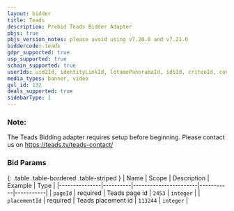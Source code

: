 ```yaml
---
layout: bidder
title: Teads
description: Prebid Teads Bidder Adapter
pbjs: true
pbjs_version_notes: please avoid using v7.20.0 and v7.21.0
biddercode: teads
gdpr_supported: true
usp_supported: true
schain_supported: true
userIds: uid2Id, identityLinkId, lotamePanoramaId, id5Id, criteoId, connectId, quantcastId, publinkId, sharedId, merkleId, kinessoId
media_types: banner, video
gvl_id: 132
deals_supported: true
sidebarType: 1
---
```


### Note:

The Teads Bidding adapter requires setup before beginning. Please contact us on https://teads.tv/teads-contact/

### Bid Params

{: .table .table-bordered .table-striped }
| Name          | Scope    | Description           | Example   | Type      |
|---------------|----------|-----------------------|-----------|-----------|
| `pageId`      | required | Teads page id         | `2453`    | `integer` |
| `placementId` | required | Teads placement id    | `113244`  | `integer` |
